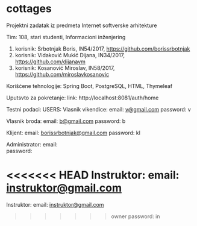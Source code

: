 # cottages

Projektni zadatak iz predmeta Internet softverske arhitekture

Tim: 108, stari studenti, Informacioni inženjering
1. korisnik: Srbotnjak Boris,        IN54/2017, https://github.com/borissrbotnjak
2. korisnik: Vidaković Mukić Dijana, IN34/2017, https://github.com/dijanavm
3. korisnik: Kosanović Miroslav,     IN58/2017, https://github.com/miroslavkosanovic

Korišćene tehnologije: Spring Boot, PostgreSQL, HTML, Thymeleaf

Uputsvto za pokretanje:
link: http://localhost:8081/auth/home

Testni podaci:
USERS:
Vlasnik vikendice: email:    v@gmail.com
                   password: v
                   
Vlasnik broda:     email:    b@gmail.com
                   password: b
                  
Klijent:           email:    borissrbotnjak@gmail.com
                   password: kl
                   
Administrator:     email:    
                   password: 
                   
<<<<<<< HEAD
Instruktor:        email:    instruktor@gmail.com
=======
Instruktor:        email:    instruktor@gmail.com   
>>>>>>> owner
                   password: in
                   
                  

